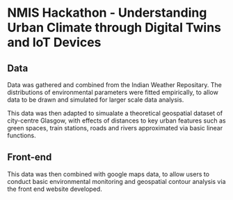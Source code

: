 # NMIS Hackathon - Understanding Urban Climate through Digital Twins and IoT Devices

## Data
Data was gathered and combined from the Indian Weather Repositary.
The distributions of environmental parameters were fitted empirically, to allow data to be drawn and simulated for larger scale data analysis.

This data was then adapted to simualate a theoretical geospatial dataset of city-centre Glasgow, with effects of distances to key urban features such as green spaces, train stations, roads and rivers approximated via basic linear functions. 

## Front-end
This data was then combined with google maps data, to allow users to conduct basic environmental monitoring and geospatial contour analysis via the front end website developed.
